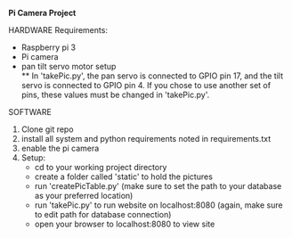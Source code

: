 **Pi Camera Project**

HARDWARE Requirements:
- Raspberry pi 3
- Pi camera
- pan tilt servo motor setup  
  ** In 'takePic.py', the pan servo is connected to GPIO pin 17, and the tilt servo is connected to GPIO pin 4. If you chose to use another set of pins, these values must be changed in 'takePic.py'.

SOFTWARE
   1. Clone git repo
   2. install all system and python requirements noted in requirements.txt
   3. enable the pi camera
   4. Setup:
      - cd to your working project directory
      - create a folder called 'static' to hold the pictures
      - run 'createPicTable.py' (make sure to set the path to your database as your preferred location)
      - run 'takePic.py' to run website on localhost:8080 (again, make sure to edit path for database connection)
      - open your browser to localhost:8080 to view site
